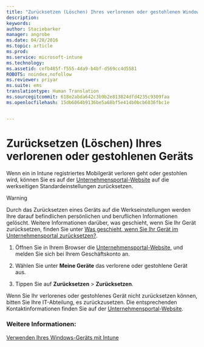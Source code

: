 ```yaml
---
title: "Zurücksetzen (Löschen) Ihres verlorenen oder gestohlenen Windows-Geräts | Microsoft Intune"
description: 
keywords: 
author: Staciebarker
manager: angrobe
ms.date: 04/28/2016
ms.topic: article
ms.prod: 
ms.service: microsoft-intune
ms.technology: 
ms.assetid: cefb485f-f555-4da9-b4bf-d569cc4d5581
ROBOTS: noindex,nofollow
ms.reviewer: priyar
ms.suite: ems
translationtype: Human Translation
ms.sourcegitcommit: 618e2abda642c3b9b2e813824dfd4235c9309faa
ms.openlocfilehash: 15db6064b9136be5a68bf5e414b0bcb6036fbc1e


---
```



# Zurücksetzen (Löschen) Ihres verlorenen oder gestohlenen Geräts

Wenn ein in Intune registriertes Mobilgerät verloren geht oder gestohlen wird, können Sie es auf der [Unternehmensportal-Website](http://portal.manage.microsoft.com) auf die werkseitigen Standardeinstellungen zurücksetzen.


> [!WARNING]
> Durch das Zurücksetzen eines Geräts auf die Werkseinstellungen werden Ihre darauf befindlichen persönlichen und beruflichen Informationen gelöscht. Weitere Informationen darüber, was geschieht, wenn Sie Ihr Gerät zurücksetzen, finden Sie unter [Was geschieht, wenn Sie Ihr Gerät im Unternehmensportal zurücksetzen?](what-happens-if-you-reset-your-device-using-the-company-portal-windows.md).


1.  Öffnen Sie in Ihrem Browser die [Unternehmensportal-Website](http://portal.manage.microsoft.com), und melden Sie sich bei Ihrem Geschäftskonto an.

2.  Wählen Sie unter **Meine Geräte** das verlorene oder gestohlene Gerät aus.

3.  Tippen Sie auf **Zurücksetzen** &gt; **Zurücksetzen**.

Wenn Sie Ihr verlorenes oder gestohlenes Gerät nicht zurücksetzen können, bitten Sie Ihre IT-Abteilung, es zurückzusetzen. Die entsprechenden Kontaktinformationen finden Sie auf der [Unternehmensportal-Website](http://portal.manage.microsoft.com).

### Weitere Informationen:
[Verwenden Ihres Windows-Geräts mit Intune](using-your-windows-device-with-intune.md)



<!--HONumber=Jul16_HO4-->


